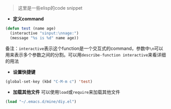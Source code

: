 > 这里是一些elisp的code snippet
- **定义command**
``` lisp
(defun test (name age)
  (interactive "sinput:\nnage:")
  (message "%s is %d" name age))
```
备注：`interactive`表示这个function是一个交互式的command，参数中`\n`可以用来表示多个参数之间的分割。可以用`describe-function interactive`来看详细的用法
- **设置快捷键**
``` lisp
(global-set-key (kbd "C-M-m c") 'test)
```
- **加载其他文件**
可以使用`load`或`require`来加载其他文件
``` lisp
(load "~/.emacs.d/mine/diy.el")
```
